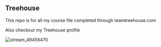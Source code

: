 ## Treehouse

This repo is for all my course file completed through teamtreehouse.com

Also checkout my Treehouse profile 

![stream_49458470](https://cloud.githubusercontent.com/assets/17256647/13057368/ab9840f4-d3e9-11e5-92cc-f7a480546e9f.jpg)

